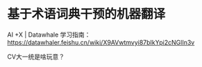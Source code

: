 # 基于术语词典干预的机器翻译

AI +X | Datawhale 学习指南：https://datawhaler.feishu.cn/wiki/X9AVwtmvyi87bIkYpi2cNGlIn3v

CV大一统是啥玩意？